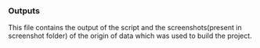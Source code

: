 ### Outputs

This file contains the output of the script and the screenshots(present in screenshot folder) of the origin of data which was used to build the project. 
